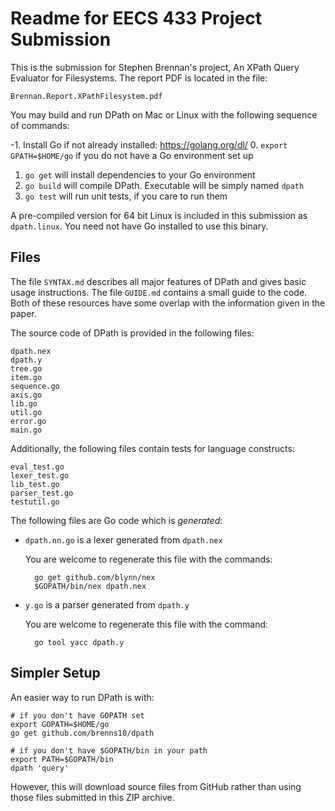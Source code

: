 Readme for EECS 433 Project Submission
======================================

This is the submission for Stephen Brennan's project, An XPath Query Evaluator
for Filesystems. The report PDF is located in the file:

    Brennan.Report.XPathFilesystem.pdf

You may build and run DPath on Mac or Linux with the following sequence of
commands:

-1. Install Go if not already installed: https://golang.org/dl/
0. `export GPATH=$HOME/go` if you do not have a Go environment set up
1. `go get` will install dependencies to your Go environment
2. `go build` will compile DPath. Executable will be simply named `dpath`
3. `go test` will run unit tests, if you care to run them

A pre-compiled version for 64 bit Linux is included in this submission as
`dpath.linux`. You need not have Go installed to use this binary.

Files
-----

The file `SYNTAX.md` describes all major features of DPath and gives basic usage
instructions. The file `GUIDE.md` contains a small guide to the code. Both of
these resources have some overlap with the information given in the paper.

The source code of DPath is provided in the following files:

    dpath.nex
    dpath.y
    tree.go
    item.go
    sequence.go
    axis.go
    lib.go
    util.go
    error.go
    main.go

Additionally, the following files contain tests for language constructs:

    eval_test.go
    lexer_test.go
    lib_test.go
    parser_test.go
    testutil.go

The following files are Go code which is *generated*:
- `dpath.nn.go` is a lexer generated from `dpath.nex`

    You are welcome to regenerate this file with the commands:

        go get github.com/blynn/nex
        $GOPATH/bin/nex dpath.nex


- `y.go` is a parser generated from `dpath.y`

    You are welcome to regenerate this file with the command:

        go tool yacc dpath.y

Simpler Setup
-------------

An easier way to run DPath is with:

    # if you don't have GOPATH set
    export GOPATH=$HOME/go
    go get github.com/brenns10/dpath

    # if you don't have $GOPATH/bin in your path
    export PATH=$GOPATH/bin
    dpath 'query'

However, this will download source files from GitHub rather than using those
files submitted in this ZIP archive.
